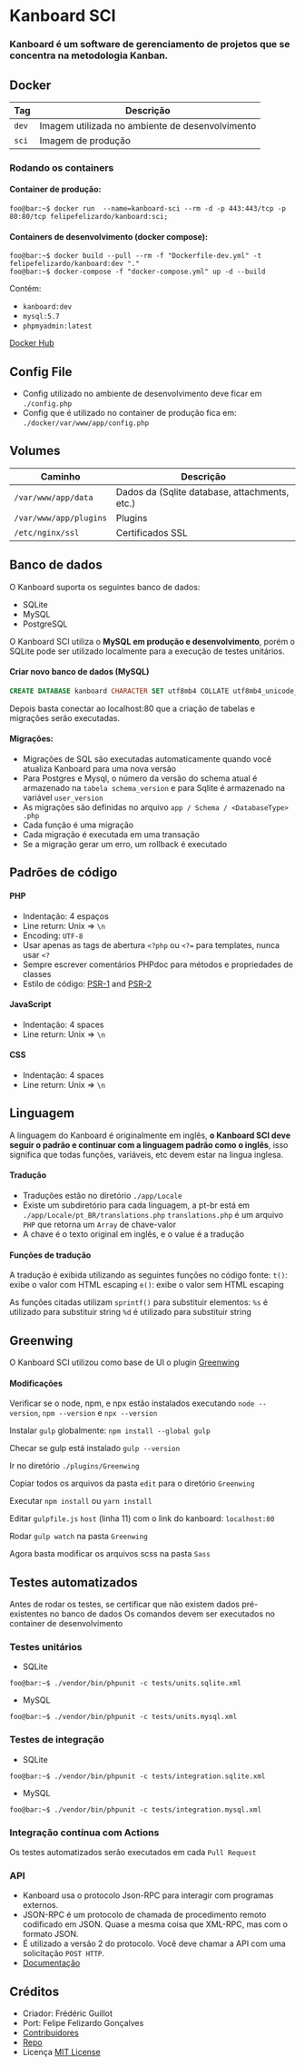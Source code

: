 # Kanboard SCI

### Kanboard é um software de gerenciamento de projetos que se concentra na metodologia Kanban.

## Docker
| Tag     | Descrição                                       |
| ------- | ----------------------------------------------- |
| ``dev`` | Imagem utilizada no ambiente de desenvolvimento |
| ``sci`` | Imagem de produção                              |

### Rodando os containers
#### Container de produção:
```console 
foo@bar:~$ docker run  --name=kanboard-sci --rm -d -p 443:443/tcp -p 80:80/tcp felipefelizardo/kanboard:sci;
```
#### Containers de desenvolvimento (docker compose):
```console 
foo@bar:~$ docker build --pull --rm -f "Dockerfile-dev.yml" -t felipefelizardo/kanboard:dev "."
foo@bar:~$ docker-compose -f "docker-compose.yml" up -d --build
```
Contém:
- ``kanboard:dev``
- ``mysql:5.7``
- ``phpmyadmin:latest``

[Docker Hub](https://hub.docker.com/repository/docker/felipefelizardo/kanboard)

## Config File
- Config utilizado no ambiente de desenvolvimento deve ficar em ``./config.php``
- Config que é utilizado no container de produção fica em: ``./docker/var/www/app/config.php``

## Volumes
| Caminho                  | Descrição                                     |
| -----------------------  | --------------------------------------------- |
| ``/var/www/app/data``    | Dados da (Sqlite database, attachments, etc.) |
| ``/var/www/app/plugins`` | Plugins                                       |
| ``/etc/nginx/ssl``       | Certificados SSL                              |

## Banco de dados
O Kanboard suporta os seguintes banco de dados:
- SQLite
- MySQL
- PostgreSQL

O Kanboard SCI utiliza o **MySQL em produção e desenvolvimento**, porém o SQLite pode ser utilizado localmente para a execução de testes unitários.

#### Criar novo banco de dados (MySQL)
```sql 
CREATE DATABASE kanboard CHARACTER SET utf8mb4 COLLATE utf8mb4_unicode_ci;
```
Depois basta conectar ao localhost:80 que a criação de tabelas e migrações serão executadas.

#### Migrações:
- Migrações de SQL são executadas automaticamente quando você atualiza Kanboard para uma nova versão
- Para Postgres e Mysql, o número da versão do schema atual é armazenado na ```tabela schema_version``` e para Sqlite é armazenado na variável ```user_version```
- As migrações são definidas no arquivo ```app / Schema / <DatabaseType> .php```
- Cada função é uma migração
- Cada migração é executada em uma transação
- Se a migração gerar um erro, um rollback é executado
    
## Padrões de código    
#### PHP
- Indentação: 4 espaços
- Line return: Unix => ```\n```
- Encoding: ```UTF-8```
- Usar apenas as tags de abertura ```<?php``` ou ```<?=``` para templates, nunca usar ```<?```
- Sempre escrever comentários PHPdoc para métodos e propriedades de classes
- Estilo de código: [PSR-1](https://www.php-fig.org/psr/psr-1/) and  [PSR-2](https://www.php-fig.org/psr/psr-2/)

#### JavaScript
- Indentação: 4 spaces
- Line return: Unix => ```\n```

#### CSS
- Indentação: 4 spaces
- Line return: Unix => ```\n```

## Linguagem
A linguagem do Kanboard é originalmente em inglês, **o Kanboard SCI deve seguir o padrão e continuar com a linguagem padrão como o inglês**, isso significa que todas funções, variáveis, etc devem estar na lingua inglesa.
#### Tradução
- Traduções estão no diretório ```./app/Locale```
- Existe um subdiretório para cada linguagem, a pt-br está em ```./app/Locale/pt_BR/translations.php```
```translations.php``` é um arquivo ```PHP``` que retorna um ```Array``` de chave-valor
- A chave é o texto original em inglês, e o value é a tradução

#### Funções de tradução
A tradução é exibida utilizando as seguintes funções no código fonte:
```t()```: exibe o valor com HTML escaping
```e()```: exibe o valor sem HTML escaping

As funções citadas utilizam ```sprintf()``` para substituir elementos:
```%s``` é utilizado para substituir string
```%d``` é utilizado para substituir string

## Greenwing
O Kanboard SCI utilizou como base de UI o plugin [Greenwing](https://github.com/Confexion/Greenwing/)

#### Modificações
Verificar se o node, npm, e npx estão instalados executando ```node --version```, ```npm --version``` e ```npx --version```

Instalar ```gulp``` globalmente: ```npm install --global gulp```

Checar se gulp está instalado ```gulp --version```

Ir no diretório ```./plugins/Greenwing```

Copiar todos os arquivos da pasta ```edit``` para o diretório ```Greenwing```

Executar ```npm install``` ou ```yarn install```

Editar ```gulpfile.js``` ```host``` (linha 11) com o link do kanboard: ```localhost:80```

Rodar ```gulp watch``` na pasta ```Greenwing```

Agora basta modificar os arquivos scss na pasta ```Sass```

## Testes automatizados
Antes de rodar os testes, se certificar que não existem dados pré-existentes no banco de dados
Os comandos devem ser executados no container de desenvolvimento
### Testes unitários
- SQLite
```console 
foo@bar:~$ ./vendor/bin/phpunit -c tests/units.sqlite.xml
```
- MySQL
```console 
foo@bar:~$ ./vendor/bin/phpunit -c tests/units.mysql.xml
```
### Testes de integração
- SQLite
```console 
foo@bar:~$ ./vendor/bin/phpunit -c tests/integration.sqlite.xml
```
- MySQL
```console 
foo@bar:~$ ./vendor/bin/phpunit -c tests/integration.mysql.xml
```
### Integração contínua com Actions
Os testes automatizados serão executados em cada ```Pull Request```

### API
- Kanboard usa o protocolo Json-RPC para interagir com programas externos.
- JSON-RPC é um protocolo de chamada de procedimento remoto codificado em JSON. Quase a mesma coisa que XML-RPC, mas com o formato JSON.
- É utilizado a versão 2 do protocolo. Você deve chamar a API com uma solicitação ```POST HTTP```.
- [Documentação](https://docs.kanboard.org/en/latest/api/index.html)

## Créditos
- Criador: Frédéric Guillot
- Port: Felipe Felizardo Gonçalves
- [Contribuidores](https://github.com/kanboard/kanboard/graphs/contributors)
- [Repo](https://github.com/kanboard/kanboard)
- Licença [MIT License](https://github.com/kanboard/kanboard/blob/master/LICENSE)
